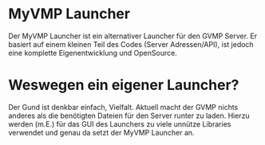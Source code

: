 ﻿# MyVMP Launcher

Der MyVMP Launcher ist ein alternativer Launcher für den GVMP Server. Er basiert auf einem kleinen Teil des Codes (Server Adressen/API), ist jedoch eine komplette Eigenentwicklung und OpenSource.

# Weswegen ein eigener Launcher?

Der Gund ist denkbar einfach, Vielfalt. Aktuell macht der GVMP nichts anderes als die benötigten Dateien für den Server runter zu laden. Hierzu werden (m.E.) für das GUI des Launchers zu viele unnütze Libraries verwendet und genau da setzt der MyVMP Launcher an.